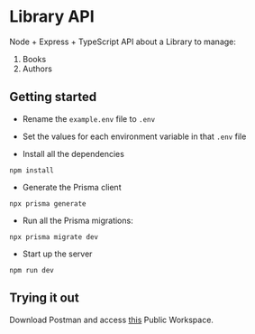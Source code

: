# Library API

Node + Express + TypeScript API about a Library to manage:

1. Books
2. Authors

## Getting started

- Rename the `example.env` file to `.env`
- Set the values for each environment variable in that `.env` file

- Install all the dependencies

```
npm install
```

- Generate the Prisma client

```
npx prisma generate
```

- Run all the Prisma migrations:

```
npx prisma migrate dev
```

- Start up the server

```
npm run dev
```

## Trying it out

Download Postman and access [this](https://www.postman.com/dark-sunset-399073/workspace/library) Public Workspace.